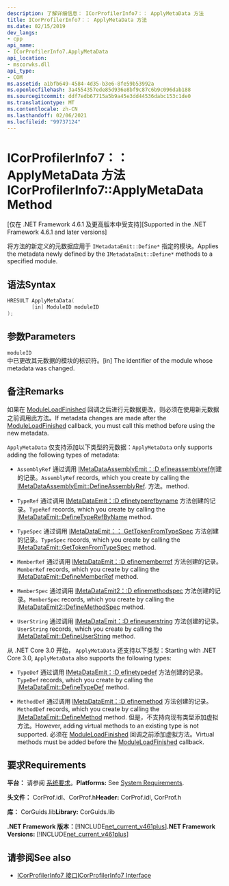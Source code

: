 ```yaml
---
description: 了解详细信息： ICorProfilerInfo7：： ApplyMetaData 方法
title: ICorProfilerInfo7：： ApplyMetaData 方法
ms.date: 02/15/2019
dev_langs:
- cpp
api_name:
- ICorProfilerInfo7.ApplyMetaData
api_location:
- mscorwks.dll
api_type:
- COM
ms.assetid: a1bfb649-4584-4d35-b3e6-8fe59b53992a
ms.openlocfilehash: 3a4554357ede85d936e8bf9c87c6b9c096dab188
ms.sourcegitcommit: ddf7edb67715a5b9a45e3dd44536dabc153c1de0
ms.translationtype: MT
ms.contentlocale: zh-CN
ms.lasthandoff: 02/06/2021
ms.locfileid: "99737124"
---
```

# <a name="icorprofilerinfo7applymetadata-method"></a><span data-ttu-id="b9fc3-103">ICorProfilerInfo7：： ApplyMetaData 方法</span><span class="sxs-lookup"><span data-stu-id="b9fc3-103">ICorProfilerInfo7::ApplyMetaData Method</span></span>

<span data-ttu-id="b9fc3-104">[仅在 .NET Framework 4.6.1 及更高版本中受支持]</span><span class="sxs-lookup"><span data-stu-id="b9fc3-104">[Supported in the .NET Framework 4.6.1 and later versions]</span></span>  
  
 <span data-ttu-id="b9fc3-105">将方法的新定义的元数据应用于 `IMetadataEmit::Define*` 指定的模块。</span><span class="sxs-lookup"><span data-stu-id="b9fc3-105">Applies the metadata newly defined by the `IMetadataEmit::Define*` methods to a specified module.</span></span>  
  
## <a name="syntax"></a><span data-ttu-id="b9fc3-106">语法</span><span class="sxs-lookup"><span data-stu-id="b9fc3-106">Syntax</span></span>  
  
```cpp
HRESULT ApplyMetaData(  
        [in] ModuleID moduleID  
);  
```  
  
## <a name="parameters"></a><span data-ttu-id="b9fc3-107">参数</span><span class="sxs-lookup"><span data-stu-id="b9fc3-107">Parameters</span></span>  

 `moduleID`  
 <span data-ttu-id="b9fc3-108">中已更改其元数据的模块的标识符。</span><span class="sxs-lookup"><span data-stu-id="b9fc3-108">[in] The identifier of the module whose metadata was changed.</span></span>  
  
## <a name="remarks"></a><span data-ttu-id="b9fc3-109">备注</span><span class="sxs-lookup"><span data-stu-id="b9fc3-109">Remarks</span></span>  

 <span data-ttu-id="b9fc3-110">如果在 [ModuleLoadFinished](icorprofilercallback-moduleloadfinished-method.md) 回调之后进行元数据更改，则必须在使用新元数据之前调用此方法。</span><span class="sxs-lookup"><span data-stu-id="b9fc3-110">If metadata changes are made after the [ModuleLoadFinished](icorprofilercallback-moduleloadfinished-method.md) callback, you must call this method before using the new metadata.</span></span>  
  
 <span data-ttu-id="b9fc3-111">`ApplyMetaData` 仅支持添加以下类型的元数据：</span><span class="sxs-lookup"><span data-stu-id="b9fc3-111">`ApplyMetaData` only supports adding the following types of metadata:</span></span>  
  
- <span data-ttu-id="b9fc3-112">`AssemblyRef` 通过调用 [IMetaDataAssemblyEmit：:D efineassemblyref](../metadata/imetadataassemblyemit-defineassemblyref-method.md)创建的记录。</span><span class="sxs-lookup"><span data-stu-id="b9fc3-112">`AssemblyRef` records, which you create by calling the [IMetaDataAssemblyEmit::DefineAssemblyRef](../metadata/imetadataassemblyemit-defineassemblyref-method.md).</span></span> <span data-ttu-id="b9fc3-113">方法。</span><span class="sxs-lookup"><span data-stu-id="b9fc3-113">method.</span></span>  
  
- <span data-ttu-id="b9fc3-114">`TypeRef` 通过调用 [IMetaDataEmit：:D efinetyperefbyname](../metadata/imetadataemit-definetyperefbyname-method.md) 方法创建的记录。</span><span class="sxs-lookup"><span data-stu-id="b9fc3-114">`TypeRef` records, which you create by calling the [IMetaDataEmit::DefineTypeRefByName](../metadata/imetadataemit-definetyperefbyname-method.md) method.</span></span>  
  
- <span data-ttu-id="b9fc3-115">`TypeSpec` 通过调用 [IMetaDataEmit：： GetTokenFromTypeSpec](../metadata/imetadataemit-gettokenfromtypespec-method.md) 方法创建的记录。</span><span class="sxs-lookup"><span data-stu-id="b9fc3-115">`TypeSpec` records, which you create by calling the [IMetaDataEmit::GetTokenFromTypeSpec](../metadata/imetadataemit-gettokenfromtypespec-method.md) method.</span></span>  
  
- <span data-ttu-id="b9fc3-116">`MemberRef` 通过调用 [IMetaDataEmit：:D efinememberref](../metadata/imetadataemit-definememberref-method.md) 方法创建的记录。</span><span class="sxs-lookup"><span data-stu-id="b9fc3-116">`MemberRef` records, which you create by calling the [IMetaDataEmit::DefineMemberRef](../metadata/imetadataemit-definememberref-method.md) method.</span></span>  
  
- <span data-ttu-id="b9fc3-117">`MemberSpec` 通过调用 [IMetaDataEmit2：:D efinemethodspec](../metadata/imetadataemit2-definemethodspec-method.md) 方法创建的记录。</span><span class="sxs-lookup"><span data-stu-id="b9fc3-117">`MemberSpec` records, which you create by calling the [IMetaDataEmit2::DefineMethodSpec](../metadata/imetadataemit2-definemethodspec-method.md) method.</span></span>  
  
- <span data-ttu-id="b9fc3-118">`UserString` 通过调用 [IMetaDataEmit：:D efineuserstring](../metadata/imetadataemit-defineuserstring-method.md) 方法创建的记录。</span><span class="sxs-lookup"><span data-stu-id="b9fc3-118">`UserString` records, which you create by calling the [IMetaDataEmit::DefineUserString](../metadata/imetadataemit-defineuserstring-method.md) method.</span></span>  

<span data-ttu-id="b9fc3-119">从 .NET Core 3.0 开始， `ApplyMetaData` 还支持以下类型：</span><span class="sxs-lookup"><span data-stu-id="b9fc3-119">Starting with .NET Core 3.0, `ApplyMetaData` also supports the following types:</span></span>

- <span data-ttu-id="b9fc3-120">`TypeDef` 通过调用 [IMetaDataEmit：:D efinetypedef](../metadata/imetadataemit-definetypedef-method.md) 方法创建的记录。</span><span class="sxs-lookup"><span data-stu-id="b9fc3-120">`TypeDef` records, which you create by calling the [IMetaDataEmit::DefineTypeDef](../metadata/imetadataemit-definetypedef-method.md) method.</span></span>

- <span data-ttu-id="b9fc3-121">`MethodDef` 通过调用 [IMetaDataEmit：:D efinemethod](../metadata/imetadataemit-definemethod-method.md) 方法创建的记录。</span><span class="sxs-lookup"><span data-stu-id="b9fc3-121">`MethodDef` records, which you create by calling the [IMetaDataEmit::DefineMethod](../metadata/imetadataemit-definemethod-method.md) method.</span></span> <span data-ttu-id="b9fc3-122">但是，不支持向现有类型添加虚拟方法。</span><span class="sxs-lookup"><span data-stu-id="b9fc3-122">However, adding virtual methods to an existing type is not supported.</span></span> <span data-ttu-id="b9fc3-123">必须在 [ModuleLoadFinished](icorprofilercallback-moduleloadfinished-method.md) 回调之前添加虚拟方法。</span><span class="sxs-lookup"><span data-stu-id="b9fc3-123">Virtual methods must be added before the [ModuleLoadFinished](icorprofilercallback-moduleloadfinished-method.md) callback.</span></span>

## <a name="requirements"></a><span data-ttu-id="b9fc3-124">要求</span><span class="sxs-lookup"><span data-stu-id="b9fc3-124">Requirements</span></span>  

 <span data-ttu-id="b9fc3-125">**平台：** 请参阅 [系统要求](../../get-started/system-requirements.md)。</span><span class="sxs-lookup"><span data-stu-id="b9fc3-125">**Platforms:** See [System Requirements](../../get-started/system-requirements.md).</span></span>  
  
 <span data-ttu-id="b9fc3-126">**头文件：** CorProf.idl、CorProf.h</span><span class="sxs-lookup"><span data-stu-id="b9fc3-126">**Header:** CorProf.idl, CorProf.h</span></span>  
  
 <span data-ttu-id="b9fc3-127">**库：** CorGuids.lib</span><span class="sxs-lookup"><span data-stu-id="b9fc3-127">**Library:** CorGuids.lib</span></span>  
  
 <span data-ttu-id="b9fc3-128">**.NET Framework 版本：**[!INCLUDE[net_current_v461plus](../../../../includes/net-current-v461plus-md.md)]</span><span class="sxs-lookup"><span data-stu-id="b9fc3-128">**.NET Framework Versions:** [!INCLUDE[net_current_v461plus](../../../../includes/net-current-v461plus-md.md)]</span></span>  
  
## <a name="see-also"></a><span data-ttu-id="b9fc3-129">请参阅</span><span class="sxs-lookup"><span data-stu-id="b9fc3-129">See also</span></span>

- [<span data-ttu-id="b9fc3-130">ICorProfilerInfo7 接口</span><span class="sxs-lookup"><span data-stu-id="b9fc3-130">ICorProfilerInfo7 Interface</span></span>](icorprofilerinfo7-interface.md)

